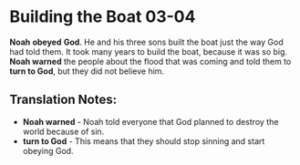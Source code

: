 Building the Boat 03-04
=========================


**Noah** **obeyed** **God**. He and his three sons built the boat just
the way God had told them. It took many years to build the boat, because
it was so big. **Noah warned** the people about the flood that was coming
and told them to **turn to God**, but they did not believe him.

Translation Notes:
------------------

-   **Noah warned** - Noah told everyone that God planned to destroy the
    world because of sin.
-   **turn to God** - This means that they should stop sinning and start
    obeying God.

